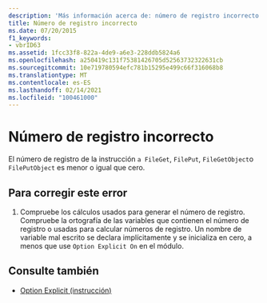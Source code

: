 ```yaml
---
description: 'Más información acerca de: número de registro incorrecto'
title: Número de registro incorrecto
ms.date: 07/20/2015
f1_keywords:
- vbrID63
ms.assetid: 1fcc33f8-822a-4de9-a6e3-228ddb5824a6
ms.openlocfilehash: a250419c131f75381426705d52563732322631cb
ms.sourcegitcommit: 10e719780594efc781b15295e499c66f316068b8
ms.translationtype: MT
ms.contentlocale: es-ES
ms.lasthandoff: 02/14/2021
ms.locfileid: "100461000"
---
```

# <a name="bad-record-number"></a>Número de registro incorrecto

El número de registro de la instrucción `a FileGet`, `FilePut`, `FileGetObject`o `FilePutObject` es menor o igual que cero.  
  
## <a name="to-correct-this-error"></a>Para corregir este error  
  
1. Compruebe los cálculos usados para generar el número de registro. Compruebe la ortografía de las variables que contienen el número de registro o usadas para calcular números de registro. Un nombre de variable mal escrito se declara implícitamente y se inicializa en cero, a menos que use `Option Explicit On` en el módulo.  
  
## <a name="see-also"></a>Consulte también

- [Option Explicit (instrucción)](../language-reference/statements/option-explicit-statement.md)
